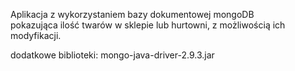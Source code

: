 Aplikacja z wykorzystaniem bazy dokumentowej mongoDB\
pokazująca ilość twarów w sklepie lub hurtowni, z możliwością ich modyfikacji.

dodatkowe biblioteki:
mongo-java-driver-2.9.3.jar